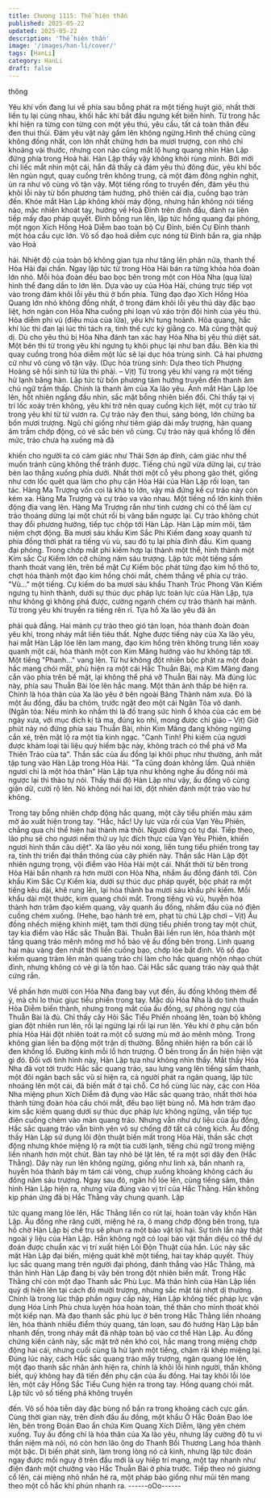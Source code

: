 ```yaml
---
title: Chương 1115: Thể hiện thần
published: 2025-05-22
updated: 2025-05-22
description: 'Thể hiện thần'
image: '/images/han-li/cover/'
tags: [HanLi]
category: HanLi
draft: false
---
```


thông

Yêu khí vốn đang lui về phía sau bỗng phát ra một tiếng huýt gió,
nhất thời liền tụ lại cùng nhau, khối hắc khí bắt đầu ngưng kết
biến hình.
Từ trong hắc khí hiện ra từng con từng con một yêu thú, yêu cầu,
tất cả toàn thân đều đen thui thủi.
Đám yêu vật này gầm lên không ngừng.Hình thể chúng cũng
không đồng nhất, con lớn nhất chừng hơn ba mươi trượng, con
nhỏ chỉ khoảng vài thước, nhưng con nào cũng mắt lộ hung
quang nhìn Hàn Lập đứng phía trong Hoả hải.
Hàn Lập thấy vậy không khỏi rùng mình.
Bởi mới chỉ liếc mắt nhìn một cái, hắn đã thấy cả đám yêu thú
đông đúc, yêu khí bốc lên ngùn ngụt, quay cuồng trên không
trung, cả một đám đông nghìn nghịt, ùn ra như vô cùng vô tận
vậy.
Một tiếng rống to truyền đến, đám yêu thú khôi lỗi này từ bốn
phương tám hướng, phô thiên cái địa, cuồng bạo tràn đến.
Khóe mắt Hàn Lập không khỏi máy động, nhưng hắn không nói
tiếng nào, mặc nhiên khoát tay, hướng về Hoả Đỉnh trên đỉnh đầu,
đánh ra liên tiếp mấy đạo pháp quyết.
Đỉnh bỗng run lên, lập tức hồng quang đại phóng, một ngọn Xích
Hồng Hoả Diễm bao toàn bộ Cự Đỉnh, biến Cự Đỉnh thành một
hỏa cầu cực lớn.
Vô số đạo hoả diễm cực nóng từ Đỉnh bắn ra, gia nhập vào Hoả

hải. Nhiệt độ của toàn bộ không gian tựa như tăng lên phân nửa,
thanh thế Hỏa Hải đại chấn. Ngay lập tức từ trong Hỏa Hải bán ra
từng khỏa hỏa đoàn lớn nhỏ.
Mỗi hỏa đoàn đều bao bọc bên trong một con Hỏa Nha (quạ lửa)
hình thể đang dần to lớn lên. Dựa vào uy của Hỏa Hải, chúng trực
tiếp vọt vào trong đám khôi lỗi yêu thú ở bốn phía.
Từng đạo đạo Xích Hồng Hỏa Quang lớn nhỏ không đồng nhất, ở
trong đám khôi lỗi yêu thú dày đặc bạo liệt, hơn ngàn con Hỏa
Nha cuồng phi loạn vũ xáo trộn đội hình của yêu thú.
Hỏa diễm phi vũ (điệu múa của lửa), yêu khí tung hoành. Hỏa
quang, hắc khí lúc thì đan lại lúc thì tách ra, tình thế cực kỳ giằng
co.
Mà cũng thật quỷ dị. Dù cho yêu thú bị Hỏa Nha đánh tan xác hay
Hỏa Nha bị yêu thú diệt sát. Một bên thì từ trong yêu khí ngưng tụ
khôi phục lại như ban đầu. Bên kia thì quay cuồng trong hỏa diễm
một lúc sẽ lại dục hỏa trùng sinh. Cả hai phương cứ như vô cùng
vô tận vậy.
(Dục hỏa trùng sinh: Dựa theo tích Phượng Hoàng sẽ hồi sinh từ
lửa thì phải. – Vịt)
Từ trong yêu khí vang ra một tiếng hừ lạnh băng hàn. Lập tức từ
bốn phương tám hướng truyền đến thanh âm chú ngữ trầm thấp.
Chính là thanh âm của Xa lão yêu.
Ánh mắt Hàn Lập lóe lên, hốt nhiên ngẩng đầu nhìn, sắc mặt
bỗng nhiên biến đổi.
Chỉ thấy tại vị trí lốc xoáy trên không, yêu khí trở nên quay cuồng
kịch liệt, một cự trảo từ trong yêu khí từ từ vươn ra.
Cự trảo này đen thui, sáng bóng, lớn chừng ba bốn mươi trượng.
Ngũ chỉ giống như tiêm giáp dài mấy trượng, hàn quang âm trầm
chớp động, có vẻ sắc bén vô cùng.
Cự trảo này quá khổng lồ đến mức, trảo chưa hạ xuống mà đã

khiến cho người ta có cảm giác như Thái Sơn áp đỉnh, cảm giác
như thể muốn tránh cũng không thể tránh được.
Tiếng chú ngữ vừa dừng lại, cự trảo bèn lao thẳng xuống phía
dưới.
Nhất thời một cỗ yêu phong gào thét, giống như cơn lốc quét qua
làm cho phụ cận Hỏa Hải của Hàn Lập rối loạn, tan tác.
Hàng Ma Trượng vốn coi là khá to lớn, vậy mà đứng kế cự trảo
này còn kém xa.
Hàng Ma Trượng và cự trảo va vào nhau. Một tiếng nổ lớn kinh
thiên động địa vang lên. Hàng Ma Trượng rắn như tinh cương chỉ
có thể làm cự trảo thoáng dừng lại một chút rồi bị văng bắn
ngược lại.
Cự trảo không chút thay đổi phương hướng, tiếp tục chộp tới Hàn
Lập.
Hàn Lập mím môi, tâm niệm chợt động. Ba mươi sáu khẩu Kim
Sắc Phi Kiếm đang xoay quanh tứ phía đồng thời phát ra tiếng vù
vù, sau đó tụ lại phía đỉnh đầu.
Kim quang đại phóng. Trong chớp mắt phi kiếm hợp lại thành một
thể, hình thành một Kim sắc Cự Kiếm lớn cỡ chừng năm sáu
trượng.
Lập tức một tiếng sấm thanh thoát vang lên, trên bề mặt Cự Kiếm
bộc phát từng đạo kim hồ thô to, chợt hóa thành một đạo kim
hồng chói mắt, chém thẳng về phía cự trảo.
"Vù…" một tiếng.
Cự kiếm do ba mươi sáu khẩu Thanh Trúc Phong Vân Kiếm
ngưng tụ hình thành, dưới sự thúc dục pháp lực toàn lực của Hàn
Lập, tựa như không gì không phá được, cường ngạnh chém cự
trảo thành hai mảnh.
Từ trong yêu khí truyền ra tiếng rên rỉ. Tựa hồ Xa lão yêu đã ăn

phải quả đắng. Hai mảnh cự trảo theo gió tán loạn, hóa thành
đoàn đoàn yêu khí, trong nháy mắt liền tiêu thất.
Nghe được tiếng này của Xa lão yêu, hai mắt Hàn Lập lóe lên lam
mang, đạo kim hồng trên không trung liền xoay quanh một cái,
hóa thành một con Kim Mãng hướng vào hư không táp tới.
Một tiếng "Phanh…" vang lên. Từ hư không đột nhiên bộc phát ra
một đoàn hắc mang chói mắt, phù hiện ra một cái Hắc Thuẫn Bài,
mà Kim Mãng đang cắn vào phía trên bề mặt, lại không thể phá
vỡ Thuẫn Bài này.
Mà đúng lúc này, phía sau Thuẫn Bài lóe lên hắc mang. Một thân
ảnh thấp bé hiện ra.
Chính là hóa thân của Xa lão yêu ở bên ngoài Băng Thành năm
xưa. Đó là một ấu đồng, đầu ba chỏm, trước ngặt đeo một cái
Ngân Tỏa vô danh.
(Ngân tỏa: Nếu mình ko nhầm thì là đồ trang sức hình ổ khóa của
các em bé ngày xưa, với mục đích kị tà ma, đúng ko nhỉ, mong
được chỉ giáo – Vịt)
Giờ phút này nó đứng phía sau Thuẫn Bài, nhìn Kim Mãng đang
không ngừng cắn xé, trên mặt lộ ra một tia kinh ngạc.
"Canh Tinh! Phi kiếm của ngươi được khảm loại tài liệu quý hiếm
bậc này, không trách có thể phá vỡ Ma Thiên Trảo của ta".
Thần sắc của ấu đồng lại khôi phục như thường, ánh mắt tập
tung vào Hàn Lập trong Hỏa Hải.
"Ta cũng đoán không lầm. Quả nhiên ngươi chỉ là một hóa thân"
Hàn Lập tựa như không nghe ấu đồng nói mà ngược lại thì thào
tự nói.
Thấy thái độ Hàn Lập như vậy, ấu đồng vô cùng giận dữ, cười rộ
lên.
Nó không nói hai lời, đột nhiên đánh một trảo vào hư không.

Trong tay bỗng nhiên chớp động hắc quang, một cây tiểu phiến
màu xám mờ ảo xuất hiện trong tay.
"Hắc, hắc! Uy lực vừa rồi của Vạn Yêu Phiên, chẳng qua chỉ thể
hiện hai thành mà thôi. Ngươi đừng có tự đại. Tiếp theo, lão phu
sẽ cho ngươi nếm thử uy lực đích thực của Vạn Yêu Phiên, khiến
ngươi hình thần câu diệt".
Xa lão yêu nói xong, liền tung tiểu phiến trong tay ra, tính thi triển
đại thần thông của cây phiến này.
Thần sắc Hàn Lập đột nhiên ngưng trọng, vội điểm vào Hỏa Hải
một cái.
Nhất thời từ bên trong Hỏa Hải bắn nhanh ra hơn mười con Hỏa
Nha, nhắm ấu đồng đánh tới.
Còn khẩu Kim Sắc Cự Kiếm kia, dưới sự thúc dục pháp quyết,
bộc phát ra một tiếng kêu dài, khẽ rung lên, lại hóa thành ba mươi
sáu khẩu phi kiếm.
Mỗi khẩu dài một thước, kim quang chói mắt. Trong tiếng vù vù,
huyễn hóa thành hơn trăm đạo kiếm quang, vây quanh ấu đồng,
nhắm đầu của nó điên cuồng chém xuống.
(Hehe, bạo hành trẻ em, phạt tù chú Lập chơi – Vịt)
Ấu đồng nhếch miệng khinh miệt, tạm thời dừng tiểu phiến trong
tay một chút, tay kia điểm vào Hắc sắc Thuẫn Bài.
Thuẫn Bài liền run lên, hóa thành một tầng quang tráo mênh
mông mơ hồ bảo vệ ấu đồng bên trong.
Linh quang hai màu vàng đen nhất thời liền cuồng bạo, chớp lóe
bất định. Vô số đạo kiếm quang trảm lên màn quang tráo chỉ làm
cho hắc quang nhộn nhạo chút đỉnh, nhưng không có vẻ gì là tổn
hao.
Cái Hắc sắc quang tráo này quả thật cứng rắn.

Về phần hơn mười con Hỏa Nha đang bay vụt đến, ấu đồng
không thèm để ý, mà chỉ lo thúc giục tiểu phiến trong tay.
Mặc dù Hỏa Nha là do tinh thuần Hỏa Diễm biến thành, nhưng
trong mắt của ấu đồng, sự phòng ngự của Thuẫn Bài là đủ.
Chỉ thấy cây Hôi Sắc Tiểu Phiến nhoáng lên, toàn bộ không gian
đột nhiên run lên, rồi lại ngừng lại rồi lại run lên. Yêu khí ở phụ
cận bốn phía Hỏa Hải đột nhiên toát ra một cỗ sương mù mở ảo
mênh mông. Trong không gian liền ba động một trận dị thường.
Bỗng nhiên hiện ra bốn cái lỗ đen khổng lồ. Đường kính mỗi lổ
hơn trượng. Ở bên trong ẩn ẩn hiện hiện vật gì đó.
Đối với tình hình này, Hàn Lập tựa như không nhìn thấy. Mắt thấy
Hỏa Nha đã vọt tới trước Hắc sắc quang tráo, sau lưng vang lên
tiếng sấm thanh, một đôi ngân bạch sắc vũ sí hiện ra, cả người
phát ra ngân quang, lập tức nhoáng lên một cái, đã biến mất ở tại
chỗ.
Cơ hồ cùng lúc này, các con Hỏa Nha miệng phun Xích Diễm đã
đụng vào Hắc sắc quang tráo, nhất thời hóa thành từng đoàn hỏa
cầu chói mắt, đều bạo liệt bùng nổ. Mà hơn trăm đạo kim sắc
kiếm quang dưới sự thúc dục pháp lực không ngừng, vẫn tiếp tục
điên cuồng chém vào màn quang tráo.
Nhưng vẫn như dự liệu của ấu đồng, Hắc sắc quang tráo vẫn
bình yên vô sự chống đỡ tất cả công kích.
Ấu đồng thấy Hàn Lập sử dụng lôi độn thuật biến mất trong Hỏa
Hải, thần sắc chợt động nhưng khóe miệng lộ ra một tia cười
lạnh, tiếng chú ngữ trong miệng liền nhanh hơn một chút. Bàn tay
nhỏ bé lật lên, tế ra một sợi dây đen (Hắc Thằng). Dây này run
lên không ngừng, giống như linh xà, bắn nhanh ra, huyễn hóa
thành bảy m tám cái vòng, chụp xuống khoảng không cách ấu
đồng năm sáu trượng.
Ngay sau đó, ngân hồ lóe lên, cùng tiếng sâm, thân hình Hàn Lập
hiện ra, nhưng vừa đúng vào vị trí của Hắc Thằng.
Hắn không kịp phản ứng đã bị Hắc Thằng vây chung quanh. Lập

tức quang mang lóe lên, Hắc Thằng liền co rút lại, hoàn toàn vây
khốn Hàn Lập.
Ấu đồng nhe răng cười, miệng hé ra, ô mang chớp động bên
trong, tựa hồ chờ Hàn Lập bị chế trụ sẽ phun ra một bảo vật lợi
hại.
Sự tình lần này thật ngoài ý liệu của Hàn Lập. Hắn không ngờ có
loại bảo vật thần diệu có thể dự đoán được chuẩn xác vị trí xuất
hiện Lôi Độn Thuật của hắn.
Lúc này sắc mặt Hàn Lập đại biến, miệng quát khẽ một tiếng, hai
tay kháp quyết.
Thúy lục sắc quang mang trên người đại phóng, đánh thẳng vào
Hắc Thằng, mà thân hình Hàn Lập đang bị vây bên trong đột
nhiên biến mất. Trong Hắc Thằng chỉ còn một đạo Thanh sắc Phù
Lục. Mà thân hình của Hàn Lập liền quỷ dị hiện lên tại cách đó
mười trượng, nhưng sắc mặt tái nhợt dị thường.
Chính là trong lúc thập phần nguy cấp này, Hàn Lập không tiếc
pháp lực vận dụng Hóa Linh Phù chưa luyện hóa hoàn toàn, thế
thân cho mình thoát khỏi một kiếp nạn.
Mà đạo thanh sắc phù lục ở bên trong Hắc Thằng liền nhoáng
lên, hóa thành nhiều điểm thúy quang, tán loạn, sau đó hướng
Hàn Lập bắn nhanh đến, trong nháy mắt đã nhập toàn bộ vào cơ
thể Hàn Lập.
Ấu đồng chứng kiến cảnh này, sắc mặt trở nên khó coi, hắc mang
trong miệng chớp động hai cái, nhưng cuối cùng là hừ lạnh một
tiếng, chậm rãi khép miệng lại.
Đúng lúc này, cách Hắc sắc quang tráo mấy trượng, ngân quang
lóe lên, một đạo thanh sắc nhân ảnh hiện ra, chính là khôi lỗi hình
người, thần không biết, quỷ không hay đã tiến đến phụ cận của
ấu đồng.
Hai tay khôi lỗi lóe lên, một cây Hồng Sắc Tiểu Cung hiện ra trong
tay. Hồng quang chói mắt. Lập tức vô số tiếng phá không truyền

đến. Vô số hỏa tiễn dày đặc bùng nổ bắn ra trong khoảng cách
cực gần.
Cùng thời gian này, trên đỉnh đầu ấu đồng, một khẩu Ô Hắc Đoản
Đao lóe lên, bên trong Đoản Đao ẩn chứa Kim Quang Xích Diễm,
lặng yên chém xuống.
Tuy ấu đồng chỉ là hóa thân của Xa lão yêu, nhưng lấy cường độ
tu vi thần niệm mà nói, nó còn hơn lão ông do Thanh Bối Thương
Lang hóa thành một bậc. Dị biến phát sinh, làm trong lòng nó cả
kinh, nhưng lập tức đoán ngay được mối nguy ở trên đầu mới là
uy hiếp trí mạng, một tay nhanh như điện đánh một chưởng vào
Hắc Thuẫn Bài ở phía trước.
Tiếp theo nó giương cổ lên, cái miệng nhỏ nhắn hé ra, một pháp
bảo giống như mũi tên mang theo một cỗ hắc khí phún nhanh ra.
------oOo------
